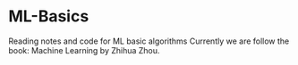 # ML-Basics
Reading notes and code for ML basic algorithms
Currently we are follow the book: Machine Learning by Zhihua Zhou. 
